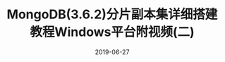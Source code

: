 ---
category: MongoDB
tags:
  - MongoDB
date: 2019-06-27
title: MongoDB(3.6.2)分片副本集详细搭建教程Windows平台附视频(二)
vssue-title: MongoDB(3.6.2)分片副本集详细搭建教程Windows平台附视频(二)
---